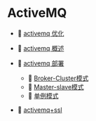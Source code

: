 # ActiveMQ

* 📄 [activemq 优化](siyuan://blocks/20231110105237-br404dd)
* 📄 [activemq 概述](siyuan://blocks/20231110105237-gdccmry)
* 📑 [activemq 部署](siyuan://blocks/20231110105237-w2d9iw3)

  * 📄 [Broker-Cluster模式](siyuan://blocks/20240507140430-cn74j01)
  * 📄 [Master-slave模式](siyuan://blocks/20240507140248-ehmmmug)
  * 📄 [单例模式](siyuan://blocks/20240507135745-15h5hxl)
* 📄 [activemq+ssl](siyuan://blocks/20231110105237-8co62y1)

‍
